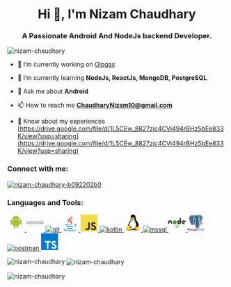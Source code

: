 <h1 align="center">Hi 👋, I'm Nizam Chaudhary</h1>
<h3 align="center">A Passionate Android And NodeJs backend Developer.</h3>

<p align="left"> <img src="https://komarev.com/ghpvc/?username=nizam-chaudhary&label=Profile%20views&color=ff7800&style=flat-square" alt="nizam-chaudhary" /> </p>

- 🔭 I’m currently working on [Olpgas](https://github.com/Nizam-Chaudhary/OLPGAS)

- 🌱 I’m currently learning **NodeJs, ReactJs, MongoDB, PostgreSQL**

- 💬 Ask me about **Android**

- 📫 How to reach me **ChaudharyNizam10@gmail.com**

- 📄 Know about my experiences [https://drive.google.com/file/d/1L5CEw_8827zjc4CVi494rBHz5bEe833K/view?usp=sharing](https://drive.google.com/file/d/1L5CEw_8827zjc4CVi494rBHz5bEe833K/view?usp=sharing)

<h3 align="left">Connect with me:</h3>
<p align="left">
<a href="https://linkedin.com/in/nizam-chaudhary-b092202b0" target="blank"><img align="center" src="https://raw.githubusercontent.com/rahuldkjain/github-profile-readme-generator/master/src/images/icons/Social/linked-in-alt.svg" alt="nizam-chaudhary-b092202b0" height="30" width="40" /></a>
</p>

<h3 align="left">Languages and Tools:</h3>
<p align="left"> <a href="https://developer.android.com" target="_blank" rel="noreferrer"> <img src="https://raw.githubusercontent.com/devicons/devicon/master/icons/android/android-original-wordmark.svg" alt="android" width="40" height="40"/> </a> <a href="https://expressjs.com" target="_blank" rel="noreferrer"> <img src="https://raw.githubusercontent.com/devicons/devicon/master/icons/express/express-original-wordmark.svg" alt="express" width="40" height="40"/> </a> <a href="https://git-scm.com/" target="_blank" rel="noreferrer"> <img src="https://www.vectorlogo.zone/logos/git-scm/git-scm-icon.svg" alt="git" width="40" height="40"/> </a> <a href="https://www.java.com" target="_blank" rel="noreferrer"> <img src="https://raw.githubusercontent.com/devicons/devicon/master/icons/java/java-original.svg" alt="java" width="40" height="40"/> </a> <a href="https://developer.mozilla.org/en-US/docs/Web/JavaScript" target="_blank" rel="noreferrer"> <img src="https://raw.githubusercontent.com/devicons/devicon/master/icons/javascript/javascript-original.svg" alt="javascript" width="40" height="40"/> </a> <a href="https://kotlinlang.org" target="_blank" rel="noreferrer"> <img src="https://www.vectorlogo.zone/logos/kotlinlang/kotlinlang-icon.svg" alt="kotlin" width="40" height="40"/> </a> <a href="https://www.linux.org/" target="_blank" rel="noreferrer"> <img src="https://raw.githubusercontent.com/devicons/devicon/master/icons/linux/linux-original.svg" alt="linux" width="40" height="40"/> </a> <a href="https://www.microsoft.com/en-us/sql-server" target="_blank" rel="noreferrer"> <img src="https://www.svgrepo.com/show/303229/microsoft-sql-server-logo.svg" alt="mssql" width="40" height="40"/> </a> <a href="https://nodejs.org" target="_blank" rel="noreferrer"> <img src="https://raw.githubusercontent.com/devicons/devicon/master/icons/nodejs/nodejs-original-wordmark.svg" alt="nodejs" width="40" height="40"/> </a> <a href="https://www.postgresql.org" target="_blank" rel="noreferrer"> <img src="https://raw.githubusercontent.com/devicons/devicon/master/icons/postgresql/postgresql-original-wordmark.svg" alt="postgresql" width="40" height="40"/> </a> <a href="https://postman.com" target="_blank" rel="noreferrer"> <img src="https://www.vectorlogo.zone/logos/getpostman/getpostman-icon.svg" alt="postman" width="40" height="40"/> </a> <a href="https://www.typescriptlang.org/" target="_blank" rel="noreferrer"> <img src="https://raw.githubusercontent.com/devicons/devicon/master/icons/typescript/typescript-original.svg" alt="typescript" width="40" height="40"/> </a> </p>

<p><img align="left" src="https://github-readme-stats.vercel.app/api/top-langs?username=nizam-chaudhary&show_icons=true&theme=tokyonight&locale=en&layout=compact" alt="nizam-chaudhary" /></p>

<p>&nbsp;<img align="center" src="https://github-readme-stats.vercel.app/api?username=nizam-chaudhary&show_icons=true&theme=tokyonight&locale=en" alt="nizam-chaudhary" /></p>

<p><img align="center" src="https://github-readme-streak-stats.herokuapp.com/?user=nizam-chaudhary&" alt="nizam-chaudhary" /></p>

